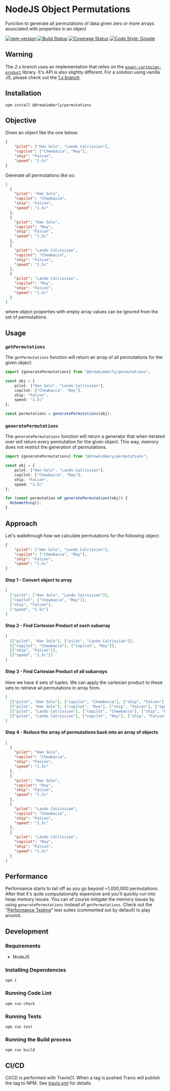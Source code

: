 # NodeJS Object Permutations
Function to generate all permutations of data given zero or more arrays associated with properties in an object

[![npm version](https://badge.fury.io/js/%40drewkimberly%2Fpermutations.svg)](https://badge.fury.io/js/%40drewkimberly%2Fpermutations)
[![Build Status](https://travis-ci.org/Drew-Kimberly/permutations.svg?branch=2.x)](https://travis-ci.org/Drew-Kimberly/permutations)
[![Coverage Status](https://coveralls.io/repos/github/Drew-Kimberly/permutations/badge.svg?branch=2.x)](https://coveralls.io/github/Drew-Kimberly/permutations?branch=2.x)
[![Code Style: Google](https://img.shields.io/badge/code%20style-google-blueviolet.svg)](https://github.com/google/gts)

## Warning
The _2.x_ branch uses an implementation that relies on the [`power-cartesian-product`](https://github.com/fisker/power-cartesian-product) library.
It's API is also slightly different. For a solution using vanilla JS, please check out the
 [1.x branch](https://github.com/Drew-Kimberly/permutations/tree/1.x).  

## Installation
```shell script
npm install @drewkimberly/permutations
```

## Objective
Given an object like the one below:
```json
{
    "pilot": ["Han Solo", "Lando Calrissian"],
    "copilot": ["Chewbacca", "Rey"],
    "ship": "Falcon",
    "speed": "1.5c"
}
```

Generate all permutations like so:
```json
[
  {
    "pilot": "Han Solo",
    "copilot": "Chewbacca",
    "ship": "Falcon",
    "speed": "1.5c"
  },
  {
    "pilot": "Han Solo",
    "copilot": "Rey",
    "ship": "Falcon",
    "speed": "1.5c"
  },
  {
    "pilot": "Lando Calrissian",
    "copilot": "Chewbacca",
    "ship": "Falcon",
    "speed": "1.5c"
  },
  {
    "pilot": "Lando Calrissian",
    "copilot": "Rey",
    "ship": "Falcon",
    "speed": "1.5c"
  }
]
```
where object properties with empty array values can be ignored from the set of permutations.

## Usage

### `getPermutations`
The `getPermutations` function will return an array of all permutations for the given object.
```typescript
import {generatePermutations} from "@drewkimberly/permutations";

const obj = {
    pilot: ["Han Solo", "Lando Calrissian"],
    copilot: ["Chewbacca", "Rey"],
    ship: "Falcon",
    speed: "1.5c"
};

const permutations = generatePermutations(obj);
```

### `generatePermutations`
The `generatePermutations` function will return a generator that when iterated over will return
every permutation for the given object. This way, memory does not restrict the generation of permutations.
```typescript
import {generatePermutations} from "@drewkimbery/permutations";

const obj = {
    pilot: ["Han Solo", "Lando Calrissian"],
    copilot: ["Chewbacca", "Rey"],
    ship: "Falcon",
    speed: "1.5c"
};

for (const permutation of generatePermutations(obj)) {
  doSomething();
}
```

## Approach
Let's walkthrough how we calculate permutations for the following object:
```json
{
    "pilot": ["Han Solo", "Lando Calrissian"],
    "copilot": ["Chewbacca", "Rey"],
    "ship": "Falcon",
    "speed": "1.5c"
}
```

#### Step 1 - Convert object to array
```json
[
  ["pilot", ["Han Solo", "Lando Calrissian"]],
  ["copilot", ["Chewbacca", "Rey"]],
  ["ship", "Falcon"],
  ["speed", "1.5c"]
]
```

#### Step 2 - Find Cartesian Product of each subarray
```json
[
  [["pilot", "Han Solo"], ["pilot", "Lando Calrissian"]],
  [["copilot", "Chewbacca"], ["copilot", "Rey"]],
  [["ship", "Falcon"]],
  [["speed", "1.5c"]]
]
```

#### Step 3 - Find Cartesian Product of all subarrays
Here we have 4 sets of tuples. We can apply the cartesian product to these sets
to retrieve all permutations in array form.
```json
[
  [["pilot", "Han Solo"], ["copilot", "Chewbacca"], ["ship", "Falcon"], ["speed", "1.5c"]],
  [["pilot", "Han Solo"], ["copilot", "Rey"], ["ship", "Falcon"], ["speed", "1.5c"]],
  [["pilot", "Lando Calrissian"], ["copilot", "Chewbacca"], ["ship", "Falcon"], ["speed", "1.5c"]],
  [["pilot", "Lando Calrissian"], ["copilot", "Rey"], ["ship", "Falcon"], ["speed", "1.5c"]]
]
```

#### Step 4 - Reduce the array of permutations back into an array of objects
```json
[
  {
    "pilot": "Han Solo",
    "copilot": "Chewbacca",
    "ship": "Falcon",
    "speed": "1.5c"
  },
  {
    "pilot": "Han Solo",
    "copilot": "Rey",
    "ship": "Falcon",
    "speed": "1.5c"
  },
  {
    "pilot": "Lando Calrissian",
    "copilot": "Chewbacca",
    "ship": "Falcon",
    "speed": "1.5c"
  },
  {
    "pilot": "Lando Calrissian",
    "copilot": "Rey",
    "ship": "Falcon",
    "speed": "1.5c"
  }
]
```

## Performance
Performance starts to tail off as you go beyond ~1,000,000 permutations. After that
it's quite computationally expensive and you'll quickly run into heap memory issues.
You can of course mitigate the memory issues by using `generatePermutations` instead of `getPermutations`.
Check out the "[Performance Testing](./test/__tests__/index.spec.ts)" test suites (commented out by default)
to play around.

## Development

### Requirements
- NodeJS

### Installing Dependencies
```shell script
npm i
```

### Running Code Lint
```shell script
npm run check
```

### Running Tests
```shell script
npm run test
```

### Running the Build process
```shell script
npm run build
```

## CI/CD
CI/CD is performed with TravisCI. When a tag is pushed Travis will publish the
tag to NPM. See [travis.yml](./.travis.yml) for details. 

